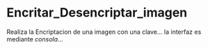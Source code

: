 # Encritar_Desencriptar_imagen
Realiza la Encriptacion de una imagen con una clave... la interfaz es mediante *consola*...
